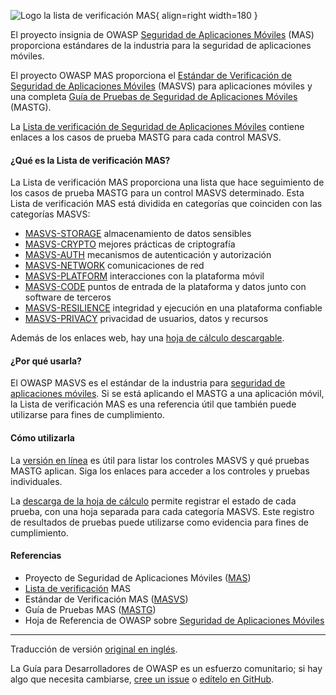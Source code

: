 ![Logo la lista de verificación MAS](../../assets/images/logos/mas.png "Lista de verificación MAS"){ align=right width=180 }

El proyecto insignia de OWASP [Seguridad de Aplicaciones Móviles][masproject] (MAS) proporciona
estándares de la industria para la seguridad de aplicaciones móviles.

El proyecto OWASP MAS proporciona el [Estándar de Verificación de Seguridad de Aplicaciones Móviles][masvs] (MASVS)
para aplicaciones móviles y una completa [Guía de Pruebas de Seguridad de Aplicaciones Móviles][mastg] (MASTG).

La [Lista de verificación de Seguridad de Aplicaciones Móviles][masc] contiene enlaces
a los casos de prueba MASTG para cada control MASVS.

#### ¿Qué es la Lista de verificación MAS?

La Lista de verificación MAS proporciona una lista que hace seguimiento de los casos de prueba MASTG
para un control MASVS determinado.
Esta Lista de verificación MAS está dividida en categorías que coinciden con las categorías MASVS:

* [MASVS-STORAGE](https://mas.owasp.org/checklists/MASVS-STORAGE/) almacenamiento de datos sensibles
* [MASVS-CRYPTO](https://mas.owasp.org/checklists/MASVS-CRYPTO/) mejores prácticas de criptografía
* [MASVS-AUTH](https://mas.owasp.org/checklists/MASVS-AUTH/) mecanismos de autenticación y autorización
* [MASVS-NETWORK](https://mas.owasp.org/checklists/MASVS-NETWORK/) comunicaciones de red
* [MASVS-PLATFORM](https://mas.owasp.org/checklists/MASVS-PLATFORM/) interacciones con la plataforma móvil
* [MASVS-CODE](https://mas.owasp.org/checklists/MASVS-CODE/) puntos de entrada de la plataforma
y datos junto con software de terceros
* [MASVS-RESILIENCE](https://mas.owasp.org/checklists/MASVS-RESILIENCE/) integridad y ejecución en una plataforma confiable
* [MASVS-PRIVACY](https://mas.owasp.org/checklists/MASVS-PRIVACY/) privacidad de usuarios, datos y recursos

Además de los enlaces web, hay una [hoja de cálculo descargable][masxls].

#### ¿Por qué usarla?

El OWASP MASVS es el estándar de la industria para [seguridad de aplicaciones móviles][csmas].
Si se está aplicando el MASTG a una aplicación móvil, la Lista de verificación MAS es una referencia útil
que también puede utilizarse para fines de cumplimiento.

#### Cómo utilizarla

La [versión en línea][masc] es útil para listar los controles MASVS y qué pruebas MASTG aplican.
Siga los enlaces para acceder a los controles y pruebas individuales.

La [descarga de la hoja de cálculo][masxls] permite registrar el estado de cada prueba,
con una hoja separada para cada categoría MASVS.
Este registro de resultados de pruebas puede utilizarse como evidencia para fines de cumplimiento.

#### Referencias

* Proyecto de Seguridad de Aplicaciones Móviles ([MAS][masproject])
* [Lista de verificación][masc] MAS
* Estándar de Verificación MAS ([MASVS][masvs])
* Guía de Pruebas MAS ([MASTG][mastg])
* Hoja de Referencia de OWASP sobre [Seguridad de Aplicaciones Móviles][csmas]

----

Traducción de versión [original en inglés][en0603].

La Guía para Desarrolladores de OWASP es un esfuerzo comunitario; si hay algo que necesita cambiarse,
[cree un issue][issue0603] o [edítelo en GitHub][edit0603].

[csmas]: https://cheatsheetseries.owasp.org/cheatsheets/Mobile_Application_Security_Cheat_Sheet
[edit0603]: https://github.com/OWASP/DevGuide/blob/main/docs/es/04-design/03-mas-checklist.md
[en0603]: https://devguide.owasp.org/en/04-design/03-mas-checklist/
[issue0603]: https://github.com/OWASP/DevGuide/issues/new?labels=enhancement&template=request.md&title=Update:%2004-design/03-mas-checklist
[masproject]: https://owasp.org/www-project-mobile-app-security/
[masxls]: https://github.com/OWASP/owasp-mastg/releases/latest/download/OWASP_MAS_Checklist.xlsx
[masc]: https://mas.owasp.org/checklists/
[mastg]: https://mas.owasp.org/MASTG/
[masvs]: https://mas.owasp.org/MASVS/
